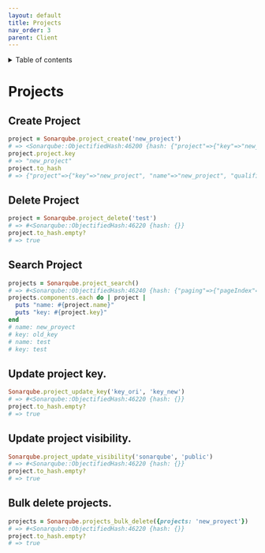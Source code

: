 ```yaml
---
layout: default
title: Projects
nav_order: 3
parent: Client
---
```


<details close markdown="block">
  <summary>
    Table of contents
  </summary>
  {: .text-delta }
1. TOC
{:toc}
</details>


# Projects

## Create Project
```ruby
project = Sonarqube.project_create('new_project')
# => <Sonarqube::ObjectifiedHash:46200 {hash: {"project"=>{"key"=>"new_project", "name"=>"new_project", "qualifier"=>"TRK", "visibility"=>"public"}}}
project.project.key
# => "new_project"
project.to_hash
# => {"project"=>{"key"=>"new_project", "name"=>"new_project", "qualifier"=>"TRK", "visibility"=>"public"}}
```

## Delete Project
```ruby
project = Sonarqube.project_delete('test')
# => #<Sonarqube::ObjectifiedHash:46220 {hash: {}}
project.to_hash.empty?
# => true
```

## Search Project
```ruby
projects = Sonarqube.project_search()
# => #<Sonarqube::ObjectifiedHash:46240 {hash: {"paging"=>{"pageIndex"=>1, "pageSize"=>100, "total"=>2}, "components"=>[{"organization"=>"default-organization", "key"=>"old_key", "name"=>"new_proyect", "qualifier"=>"TRK", "visibility"=>"private"}, {"organization"=>"default-organization", "key"=>"test", "name"=>"test", "qualifier"=>"TRK", "visibility"=>"public"}]}}
projects.components.each do | project |
  puts "name: #{project.name}"
  puts "key: #{project.key}"
end
# name: new_proyect
# key: old_key
# name: test
# key: test
```

## Update project key.
```ruby
Sonarqube.project_update_key('key_ori', 'key_new')
# => #<Sonarqube::ObjectifiedHash:46220 {hash: {}}
project.to_hash.empty?
# => true
```

## Update  project visibility.
```ruby
Sonarqube.project_update_visibility('sonarqube', 'public')
# => #<Sonarqube::ObjectifiedHash:46220 {hash: {}}
project.to_hash.empty?
# => true
```

## Bulk delete projects.
```ruby
projects = Sonarqube.projects_bulk_delete({projects: 'new_proyect'})
# => #<Sonarqube::ObjectifiedHash:46220 {hash: {}}
project.to_hash.empty?
# => true
```